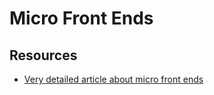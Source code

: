 # Micro Front Ends

## Resources

- [Very detailed article about micro front ends](https://martinfowler.com/articles/micro-frontends.html)